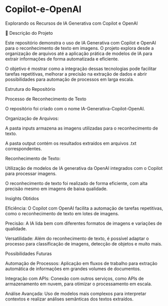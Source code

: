 # Copilot-e-OpenAI
Explorando os Recursos de IA Generativa com Copilot e OpenAI

📄 Descrição do Projeto

Este repositório demonstra o uso de IA Generativa com Copilot e OpenAI para o reconhecimento de texto em imagens. O projeto explora desde a organização de arquivos até a aplicação prática de modelos de IA para extrair informações de forma automatizada e eficiente.

O objetivo é mostrar como a integração dessas tecnologias pode facilitar tarefas repetitivas, melhorar a precisão na extração de dados e abrir possibilidades para automação de processos em larga escala.

Estrutura do Repositório

Processo de Reconhecimento de Texto

O repositório foi criado com o nome IA-Generativa-Copilot-OpenAI.

Organização de Arquivos:

A pasta inputs armazena as imagens utilizadas para o reconhecimento de texto.

A pasta output contém os resultados extraídos em arquivos .txt correspondentes.

Reconhecimento de Texto:

Utilização de modelos de IA generativa da OpenAI integrados com o Copilot para processar imagens.

O reconhecimento de texto foi realizado de forma eficiente, com alta precisão mesmo em imagens de baixa qualidade.

Insights Obtidos

Eficiência: O Copilot com OpenAI facilita a automação de tarefas repetitivas, como o reconhecimento de texto em lotes de imagens.

Precisão: A IA lida bem com diferentes formatos de imagens e variações de qualidade.

Versatilidade: Além do reconhecimento de texto, é possível adaptar o processo para classificação de imagens, detecção de objetos e muito mais.

Possibilidades Futuras

Automação de Processos: Aplicação em fluxos de trabalho para extração automática de informações em grandes volumes de documentos.

Integração com APIs: Conexão com outros serviços, como APIs de armazenamento em nuvem, para otimizar o processamento em escala.

Análise Avançada: Uso de modelos mais complexos para interpretar contextos e realizar análises semânticas dos textos extraídos.
